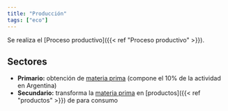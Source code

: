 ```yaml
---
title: "Producción"
tags: ["eco"]
---
```

Se realiza el [Proceso productivo]({{< ref "Proceso productivo" >}}).
## Sectores
- **Primario:** obtención de [materia prima](#) (compone el 10% de la actividad en Argentina)
- **Secundario:** transforma la [materia prima](#) en [productos]({{< ref "productos" >}}) de para consumo
